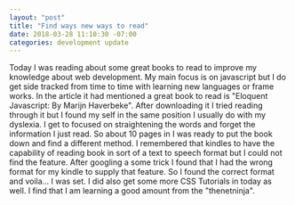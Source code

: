 ```yaml
---
layout: "post"
title: "Find ways new ways to read"
date: 2018-03-28 11:10:30 -07:00
categories: development update
---
```


Today I was reading about some great books to read to improve my knowledge about web development. My main focus is on javascript but I do get side tracked from time to time with learning new languages or frame works. In the article it had mentioned a great book to read is "Eloquent Javascript: By Marijn Haverbeke". After downloading it I tried reading through it but I found my self in the same position I usually do with my dyslexia. I get to focused on straightening the words and forget the information I just read. So about 10 pages in I was ready to put the book down and find a different method. I remembered that kindles to have the capability of reading book in sort of a text to speech format but I could not find the feature. After googling a some trick I found that I had the wrong format for my kindle to supply that feature. So I found the correct format and voila... I was set. I did also get some more CSS Tutorials in today as well. I find that I am learning a good amount from the "thenetninja".